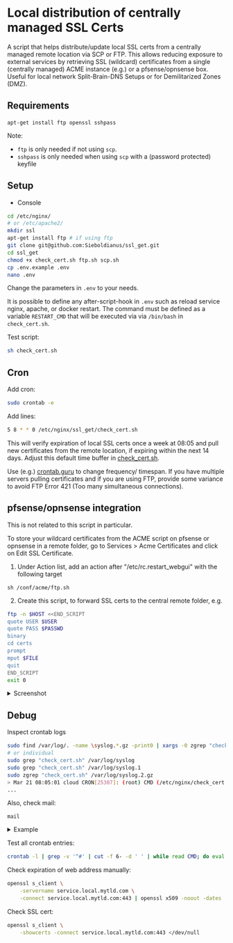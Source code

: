 # Local distribution of centrally managed SSL Certs

A script that helps distribute/update local SSL certs from a centrally
managed remote location via SCP or FTP. This allows reducing exposure
to external services by retrieving SSL (wildcard) certificates from a single
(centrally managed) ACME instance (e.g.) or a pfsense/opnsense box. Useful
for local network Split-Brain-DNS Setups or for Demilitarized Zones (DMZ).

## Requirements

```
apt-get install ftp openssl sshpass
```

Note:  
- `ftp` is only needed if not using `scp`.
- `sshpass` is only needed when using `scp` with a (password protected) keyfile

## Setup


- Console

```sh
cd /etc/nginx/
# or /etc/apache2/
mkdir ssl
apt-get install ftp # if using ftp
git clone git@github.com:Sieboldianus/ssl_get.git
cd ssl_get
chmod +x check_cert.sh ftp.sh scp.sh
cp .env.example .env
nano .env
```

Change the parameters in `.env` to your needs.

It is possible to define any after-script-hook 
in `.env` such as reload service nginx, apache, 
or docker restart. The command must be defined as 
a variable `RESTART_CMD` that will be executed via 
via `/bin/bash` in `check_cert.sh`. 

Test script:
```sh
sh check_cert.sh
```

## Cron


Add cron:
```sh
sudo crontab -e
```

Add lines:
```sh
5 8 * * 0 /etc/nginx/ssl_get/check_cert.sh
```

This will verify expiration of local SSL certs once a week at 08:05
and pull new certificates from the remote location, if expiring 
within the next 14 days. Adjust this default time buffer in [check_cert.sh](check_cert.sh).

Use (e.g.) [crontab.guru](https://crontab.guru/#5_8_*_*_*) to change
frequency/ timespan. If you have multiple servers pulling certificates
and if you are using FTP, provide some variance to avoid FTP Error 421 
(Too many simultaneous connections).

## pfsense/opnsense integration

This is not related to this script in particular.

To store your wildcard certificates from the ACME script on pfsense or 
opnsense in a remote folder, go to Services > Acme Certificates and click 
on Edit SSL Certificate.

1. Under Action list, add an action after "/etc/rc.restart_webgui" with the 
following target
```
sh /conf/acme/ftp.sh
```
2. Create this script, to forward SSL certs to the central remote folder, e.g.
```sh
ftp -n $HOST <<END_SCRIPT
quote USER $USER
quote PASS $PASSWD
binary
cd certs
prompt
mput $FILE
quit
END_SCRIPT
exit 0
```

<details><summary>Screenshot</summary>

![resources/pfsense.png](resources/pfsense.png)

</details>


## Debug

Inspect crontab logs
```sh
sudo find /var/log/. -name \syslog.*.gz -print0 | xargs -0 zgrep "check_cert.sh"
# or individual
sudo grep "check_cert.sh" /var/log/syslog
sudo grep "check_cert.sh" /var/log/syslog.1
sudo zgrep "check_cert.sh" /var/log/syslog.2.gz
> Mar 21 08:05:01 cloud CRON[25307]: (root) CMD (/etc/nginx/check_cert.sh)
...
```

Also, check mail:
```
mail
```

<details><summary>Example</summary>

```output
Message 1:
From root@service  Sun Aug 29 08:05:02 2021
X-Original-To: root
From: root@service (Cron Daemon)
To: root@service
Subject: Cron <root@service> /etc/apache2/ssl_get/check_cert.sh
MIME-Version: 1.0
Content-Type: text/plain; charset=US-ASCII
Content-Transfer-Encoding: 8bit
X-Cron-Env: <SHELL=/bin/sh>
X-Cron-Env: <HOME=/root>
X-Cron-Env: <PATH=/usr/bin:/bin>
X-Cron-Env: <LOGNAME=root>
Date: Sun, 29 Aug 2021 08:05:02 +0200 (CEST)

Checking SSL expiration date of wildcard.local.mytld.com.fullchain..
/etc/apache2/ssl/wildcard.local.mytld.com.fullchain
Expiration date not yet reached (notAfter=Sep  9 00:16:51 2021 GMT)
```

</details>

Test all crontab entries:
```sh
crontab -l | grep -v '^#' | cut -f 6- -d ' ' | while read CMD; do eval $CMD; done
```

Check expiration of web address manually:
```sh
openssl s_client \
    -servername service.local.mytld.com \
    -connect service.local.mytld.com:443 | openssl x509 -noout -dates
```

Check SSL cert:
```sh
openssl s_client \
    -showcerts -connect service.local.mytld.com:443 </dev/null
```